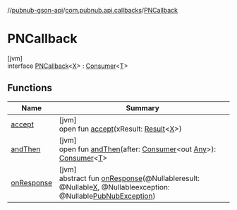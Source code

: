 //[pubnub-gson-api](../../../index.md)/[com.pubnub.api.callbacks](../index.md)/[PNCallback](index.md)

# PNCallback

[jvm]\
interface [PNCallback](index.md)&lt;[X](index.md)&gt; : [Consumer](https://docs.oracle.com/javase/8/docs/api/java/util/function/Consumer.html)&lt;[T](https://docs.oracle.com/javase/8/docs/api/java/util/function/Consumer.html)&gt;

## Functions

| Name | Summary |
|---|---|
| [accept](accept.md) | [jvm]<br>open fun [accept](accept.md)(xResult: [Result](../../../../../pubnub-core/pubnub-core-api/pubnub-core-api/com.pubnub.api.v2.callbacks/-result/index.md)&lt;[X](index.md)&gt;) |
| [andThen](index.md#-232252597%2FFunctions%2F126356644) | [jvm]<br>open fun [andThen](index.md#-232252597%2FFunctions%2F126356644)(after: [Consumer](https://docs.oracle.com/javase/8/docs/api/java/util/function/Consumer.html)&lt;out [Any](https://kotlinlang.org/api/latest/jvm/stdlib/kotlin/-any/index.html)&gt;): [Consumer](https://docs.oracle.com/javase/8/docs/api/java/util/function/Consumer.html)&lt;[T](https://docs.oracle.com/javase/8/docs/api/java/util/function/Consumer.html)&gt; |
| [onResponse](on-response.md) | [jvm]<br>abstract fun [onResponse](on-response.md)(@Nullableresult: @Nullable[X](index.md), @Nullableexception: @Nullable[PubNubException](../../../../../pubnub-core/pubnub-core-api/pubnub-core-api/com.pubnub.api/-pub-nub-exception/index.md)) |
